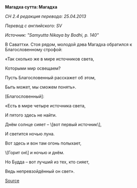 **Магадха сутта: Магадха**

*СН 2\.4 редакция перевода: 25\.04\.2013*

*Перевод с английского: SV*

*Источник: "Samyutta Nikaya by Bodhi, p\. 140"*

В Саваттхи\. Стоя рядом, молодой дэва Магадха обратился к Благословенному строфой:

«Так сколько же в мире источников света, 

Которыми мир освещаем? 

Пусть Благословенный расскажет об этом, 

Быть может, мы сможем понять»\.

\[Благословенный\]:

«Есть в мире четыре источника света, 

И пятого здесь не найти\. 

Днём солнце сияет – \\[вот первый источник\\], 

И светится ночью луна\. 

Вот здесь и вон там огонь полыхает, 

\\[Горит он\\] и ночью и днём\. 

Но Будда – вот лучший из тех, кто сияет, 

Ведь непревзойдённый он свет»\.

[Source](https://www\.theravada\.ru/Teaching/Canon/Suttanta/Texts/sn2_4\-magadha\-sutta\-sv\.htm)